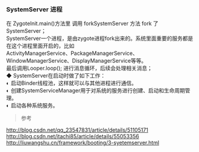 ### SystemServer 进程  
在 ZygoteInit.main()方法里 调用 forkSystemServer 方法 fork 了 SystemServer；  
SystemServer一个进程，是由zygote进程fork出来的。系统里面重要的服务都是在这个进程里面开启的，比如   
ActivityManagerService、PackageManagerService、WindowManagerService、DisplayManagerService等等。  
最后调用Looper.loop(); 进行消息循环，后续会处理相关消息；  
◆ SystemServer在启动时做了如下工作：   
◐ 启动Binder线程池，这样就可以与其他进程进行通信。   
◐ 创建SystemServiceManager用于对系统的服务进行创建、启动和生命周期管理。   
◐ 启动各种系统服务。  


> 参考  

http://blog.csdn.net/qq_23547831/article/details/51105171    
http://blog.csdn.net/itachi85/article/details/55053356  
http://liuwangshu.cn/framework/booting/3-syetemserver.html  


